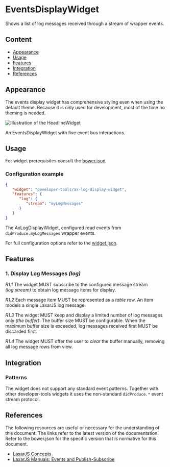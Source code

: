 # EventsDisplayWidget

Shows a list of log messages received through a stream of wrapper events.


## Content
* [Appearance](#appearance)
* [Usage](#usage)
* [Features](#features)
* [Integration](#Integration)
* [References](#references)


## Appearance

The events display widget has comprehensive styling even when using the default theme.
Because it is only used for development, most of the time no theming is needed.

![Illustration of the HeadlineWidget](docs/img/example_1.png)

An EventsDisplayWidget with five event bus interactions.


## Usage

For widget prerequisites consult the [bower.json](bower.json).

### Configuration example

```json
{
   "widget": "developer-tools/ax-log-display-widget",
   "features": {
      "log": {
         "stream": "myLogMessages"
      }
   }
}
```
The AxLogDisplayWidget, configured read events from `didProduce.myLogMessages` wrapper events.

For full configuration options refer to the [widget.json](widget.json).


## Features

### 1. Display Log Messages _(log)_

*R1.1* The widget MUST subscribe to the configured message stream _(log.stream)_ to obtain log message items for display.

*R1.2* Each message item MUST be represented as a _table_ row.
An item models a single LaxarJS log message.

*R1.3* The widget MUST keep and display a limited number of log messages only _(the buffer)_.
The buffer size MUST be configurable.
When the maximum buffer size is exceeded, log messages received first MUST be discarded first.

*R1.4* The widget MUST offer the user to _clear_ the buffer manually, removing all log message rows from view.


## Integration

### Patterns
The widget does not support any standard event patterns.
Together with other developer-tools widgets it uses the non-standard `didProduce.*` event stream protocol.


## References
The following resources are useful or necessary for the understanding of this document.
The links refer to the latest version of the documentation.
Refer to the bower.json for the specific version that is normative for this document.

* [LaxarJS Concepts](https://github.com/LaxarJS/laxar/blob/master/docs/concepts.md)
* [LaxarJS Manuals: Events and Publish-Subscribe](https://github.com/LaxarJS/laxar/blob/master/docs/manuals/events.md)

